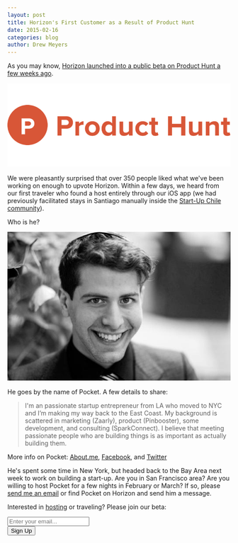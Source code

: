 ```yaml
---
layout: post
title: Horizon's First Customer as a Result of Product Hunt
date: 2015-02-16
categories: blog
author: Drew Meyers
---
```

As you may know, [Horizon launched into a public beta on Product Hunt a few weeks ago](http://www.producthunt.com/posts/horizon-2).

![](/assets/product-hunt-logo-1.png)

We were pleasantly surprised that over 350 people liked what we've been working on enough to upvote Horizon. Within a few days, we heard from our first traveler who found a host entirely through our iOS app (we had previously facilitated stays in Santiago manually inside the [Start-Up Chile community](/startup-chile/)). 

Who is he? 

<p align="center"><img src="/assets/pocket.jpg"></p>

He goes by the name of Pocket. A few details to share:

> I'm an passionate startup entrepreneur from LA who moved to NYC and I’m making my way back to the East Coast. My background is scattered in marketing (Zaarly), product (Pinbooster), some development, and consulting (SparkConnect). I believe that meeting passionate people who are building things is as important as actually building them.

More info on Pocket: [About.me](http://about.me/pocket), [Facebook](https://www.facebook.com/p0cket), and [Twitter](https://twitter.com/p0cket)

He's spent some time in New York, but headed back to the Bay Area next week to work on building a start-up. Are you in San Francisco area? Are you willing to host Pocket for a few nights in February or March? If so, please [send me an email](mailto:drew@horizonapp.co) or find Pocket on Horizon and send him a message.

Interested in [hosting](/why-host/) or traveling? Please join our beta:

<!-- Begin MailChimp Signup Form -->
<div id="mc_embed_signup">
<form action="http://willmoyer.us2.list-manage.com/subscribe/post?u=69a898a29bc2e6a0ae2a83cd9&amp;id=835d9a226b" method="post" id="mc-embedded-subscribe-form" name="mc-embedded-subscribe-form" class="validate" target="_blank" novalidate>
  
<div class="mc-field-group">
  <div class="grid grid--tight">
    <div class="grid__item one-whole desk-two-thirds">
      <input type="email" value="" name="EMAIL" class="required email input-text margin-b" id="mce-EMAIL" placeholder="Enter your email...">
    </div>
    <div class="grid__item one-whole desk-one-third">
      <input type="submit" value="Sign Up" name="subscribe" id="mc-embedded-subscribe" class="button btn btn--full margin-b">
      <input type="hidden" name="FILTER" id="FILTER" value="BlogPost" />
    </div>
  </div><!-- end grid -->
</div>
<div id="mce-responses" class="clear">
 <div class="response" id="mce-error-response" style="display:none"></div>
 <div class="response" id="mce-success-response" style="display:none"></div>
</div>    <!-- real people should not fill this in and expect good things - do not remove this or risk form bot signups-->
 <div style="position: absolute; left: -5000px;"><input type="text" name="b_69a898a29bc2e6a0ae2a83cd9_835d9a226b" tabindex="-1" value=""></div>
    
</form>
</div>
  
 <!--End mc_embed_signup--> 